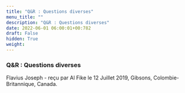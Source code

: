 ```yaml
---
title: "Q&R : Questions diverses"
menu_title: ""
description: "Q&R : Questions diverses"
date: 2022-06-01 06:00:01+00:782
draft: False
hidden: True
weight:
---
```

### Q&R : Questions diverses

Flavius Joseph - reçu par Al Fike le 12 Juillet 2019, Gibsons, Colombie-Britannique, Canada.



